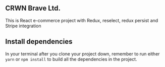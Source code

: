 ## CRWN Brave Ltd.

This is React e-commerce project with Redux, reselect, redux persist and Stripe integration

## Install dependencies

In your terminal after you clone your project down, remember to run either `yarn` or `npm install` to build all the dependencies in the project.
